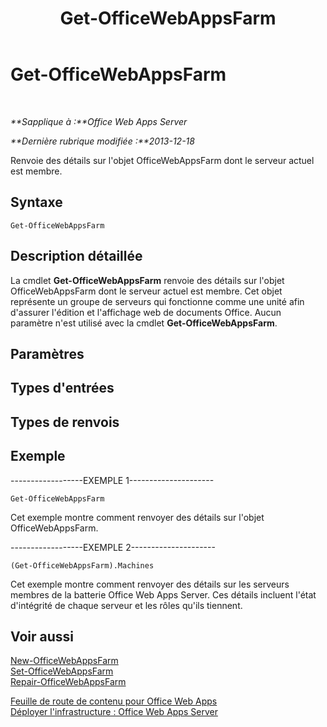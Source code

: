 ﻿---
title: Get-OfficeWebAppsFarm
TOCTitle: Get-OfficeWebAppsFarm
ms:assetid: 1f0704e1-a41d-40e6-a31b-08b1926ce811
ms:mtpsurl: https://technet.microsoft.com/fr-fr/library/JJ219434(v=office.15)
ms:contentKeyID: 49645191
ms.date: 12/19/2017
mtps_version: v=office.15
ms.translationtype: HT
---

# Get-OfficeWebAppsFarm

 

_**Sapplique à :**Office Web Apps Server_

_**Dernière rubrique modifiée :**2013-12-18_

Renvoie des détails sur l'objet OfficeWebAppsFarm dont le serveur actuel est membre.

## Syntaxe

    Get-OfficeWebAppsFarm

## Description détaillée

La cmdlet **Get-OfficeWebAppsFarm** renvoie des détails sur l'objet OfficeWebAppsFarm dont le serveur actuel est membre. Cet objet représente un groupe de serveurs qui fonctionne comme une unité afin d'assurer l'édition et l'affichage web de documents Office. Aucun paramètre n'est utilisé avec la cmdlet **Get-OfficeWebAppsFarm**.

## Paramètres

## Types d'entrées

## Types de renvois

## Exemple

\------------------EXEMPLE 1---------------------

    Get-OfficeWebAppsFarm

Cet exemple montre comment renvoyer des détails sur l'objet OfficeWebAppsFarm.

\------------------EXEMPLE 2---------------------

    (Get-OfficeWebAppsFarm).Machines

Cet exemple montre comment renvoyer des détails sur les serveurs membres de la batterie Office Web Apps Server. Ces détails incluent l'état d'intégrité de chaque serveur et les rôles qu'ils tiennent.

## Voir aussi


[New-OfficeWebAppsFarm](new-officewebappsfarm.md)  
[Set-OfficeWebAppsFarm](set-officewebappsfarm.md)  
[Repair-OfficeWebAppsFarm](repair-officewebappsfarm.md)  


[Feuille de route de contenu pour Office Web Apps](content-roadmap-for-office-web-apps-server.md)  
[Déployer l'infrastructure : Office Web Apps Server](deploy-the-infrastructure-office-web-apps-server.md)  
  

[](deploy-the-infrastructure-office-web-apps-server.md)

